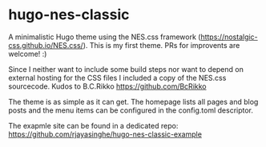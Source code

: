 # hugo-nes-classic

A minimalistic Hugo theme using the NES.css framework (https://nostalgic-css.github.io/NES.css/). This is my first theme. PRs for improvents are welcome! :)

Since I neither want to include some build steps nor want to depend on external hosting for the CSS files I included a copy of the NES.css sourcecode. Kudos to B.C.Rikko <https://github.com/BcRikko>

The theme is as simple as it can get. The homepage lists all pages and blog posts and the menu items can be configured in the config.toml descriptor.

The exapmle site can be found in a dedicated repo: https://github.com/rjayasinghe/hugo-nes-classic-example
